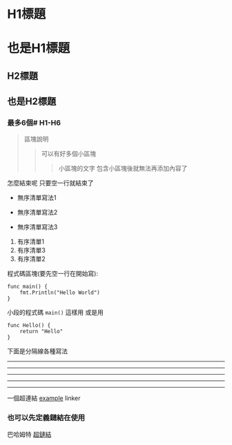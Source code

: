 H1標題
======
# 也是H1標題
H2標題
------
## 也是H2標題
### 最多6個# H1-H6


> 區塊說明
>> 可以有好多個小區塊
>>> 小區塊的文字
包含小區塊後就無法再添加內容了

怎麼結束呢 只要空一行就結束了


- 無序清單寫法1
* 無序清單寫法2
+ 無序清單寫法3

1. 有序清單1
6. 有序清單3
3. 有序清單2

程式碼區塊(要先空一行在開始寫):

    
    func main() {
        fmt.Println("Hello World")
    }

小段的程式碼 `main()` 這樣用
或是用
```
func Hello() {
    return "Hello"
}
```


下面是分隔線各種寫法
***
* * *
******
- - -
----------
一個超連結 [example](https://google.com "Title") linker
### 也可以先定義鏈結在使用
[linker]: https://bahumat.com.tw "Bahamut"
巴哈姆特 [超鏈結][linker]

